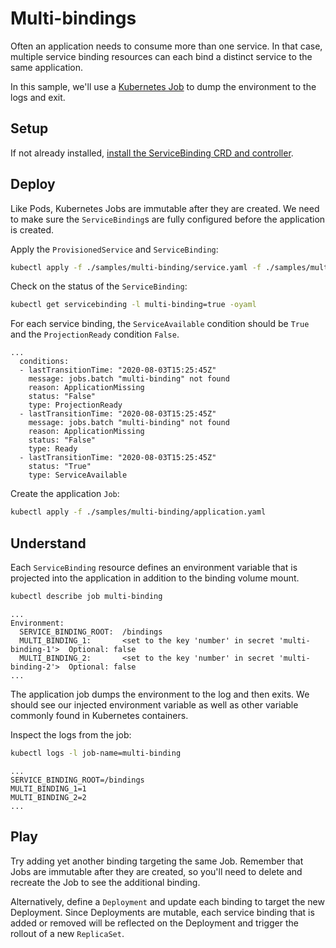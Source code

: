# Multi-bindings

Often an application needs to consume more than one service.
In that case, multiple service binding resources can each bind a distinct service to the same application.

In this sample, we'll use a [Kubernetes Job][kubernetes-jobs] to dump the environment to the logs and exit.

## Setup

If not already installed, [install the ServiceBinding CRD and controller][install].

## Deploy

Like Pods, Kubernetes Jobs are immutable after they are created.
We need to make sure the `ServiceBinding`s are fully configured before the application is created.

Apply the `ProvisionedService` and `ServiceBinding`:

```sh
kubectl apply -f ./samples/multi-binding/service.yaml -f ./samples/multi-binding/service-binding.yaml
```

Check on the status of the `ServiceBinding`:

```sh
kubectl get servicebinding -l multi-binding=true -oyaml
```

For each service binding, the `ServiceAvailable` condition should be `True` and the `ProjectionReady` condition `False`.

```
...
  conditions:
  - lastTransitionTime: "2020-08-03T15:25:45Z"
    message: jobs.batch "multi-binding" not found
    reason: ApplicationMissing
    status: "False"
    type: ProjectionReady
  - lastTransitionTime: "2020-08-03T15:25:45Z"
    message: jobs.batch "multi-binding" not found
    reason: ApplicationMissing
    status: "False"
    type: Ready
  - lastTransitionTime: "2020-08-03T15:25:45Z"
    status: "True"
    type: ServiceAvailable
```

Create the application `Job`:

```sh
kubectl apply -f ./samples/multi-binding/application.yaml
```

## Understand

Each `ServiceBinding` resource defines an environment variable that is projected into the application in addition to the binding volume mount.

```sh
kubectl describe job multi-binding
```

```
...
Environment:
  SERVICE_BINDING_ROOT:  /bindings
  MULTI_BINDING_1:       <set to the key 'number' in secret 'multi-binding-1'>  Optional: false
  MULTI_BINDING_2:       <set to the key 'number' in secret 'multi-binding-2'>  Optional: false
...
```

The application job dumps the environment to the log and then exits.
We should see our injected environment variable as well as other variable commonly found in Kubernetes containers.

Inspect the logs from the job:

```sh
kubectl logs -l job-name=multi-binding
```

```
...
SERVICE_BINDING_ROOT=/bindings
MULTI_BINDING_1=1
MULTI_BINDING_2=2
...
```

## Play

Try adding yet another binding targeting the same Job.
Remember that Jobs are immutable after they are created, so you'll need to delete and recreate the Job to see the additional binding.

Alternatively, define a `Deployment` and update each binding to target the new Deployment.
Since Deployments are mutable, each service binding that is added or removed will be reflected on the Deployment and trigger the rollout of a new `ReplicaSet`.

[install]: ../../README.md#try-it-out
[kubernetes-jobs]: https://kubernetes.io/docs/concepts/workloads/controllers/job/
